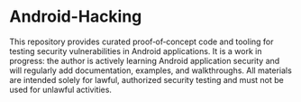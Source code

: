 # Android-Hacking

This repository provides curated proof‑of‑concept code and tooling for testing security vulnerabilities in Android applications. It is a work in progress: the author is actively learning Android application security and will regularly add documentation, examples, and walkthroughs. All materials are intended solely for lawful, authorized security testing and must not be used for unlawful activities.
